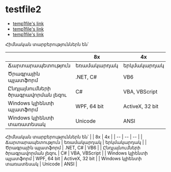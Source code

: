 # testfile2

* [temp1file's link](folder1/tempfile1.md)
* [temp1file's link](../folder1/tempfile1.md)
* [temp1file's link](/blob/main/folder1/tempfile1.md)

Հիմնական տարբերություններն են՝

| | 8x | 4x |
| -- | -- | -- |
| Ճարտարապետություն | եռամակարդակ | երկմակարդակ |
| Ծրագրային պլատֆորմ | .NET, C# | VB6 |
| Ընդլայնումների ծրագրավորման լեզու | C# | VBA, VBScript |
| Windows կլիենտի պլատֆորմ | WPF, 64 bit | ActiveX, 32 bit |
| Windows կլիենտի տառատեսակ | Unicode | ANSI |

Հիմնական տարբերություններն են՝
| | 8x | 4x |
| -- | -- | -- |
| Ճարտարապետություն | եռամակարդակ | երկմակարդակ |
| Ծրագրային պլատֆորմ | .NET, C# | VB6 |
| Ընդլայնումների ծրագրավորման լեզու | C# | VBA, VBScript |
| Windows կլիենտի պլատֆորմ | WPF, 64 bit | ActiveX, 32 bit |
| Windows կլիենտի տառատեսակ | Unicode | ANSI |
